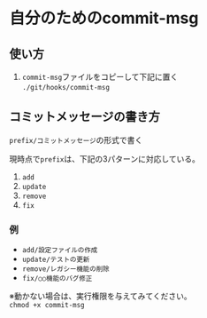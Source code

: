 # 自分のためのcommit-msg

## 使い方

1. `commit-msg`ファイルをコピーして下記に置く  
`./git/hooks/commit-msg`

## コミットメッセージの書き方

`prefix/コミットメッセージ`の形式で書く  

現時点で`prefix`は、下記の3パターンに対応している。

1. `add`
2. `update`
3. `remove`
4. `fix`

### 例

- `add/設定ファイルの作成`  
- `update/テストの更新`  
- `remove/レガシー機能の削除`  
- `fix/○○機能のバグ修正`

※動かない場合は、実行権限を与えてみてください。  
`chmod +x commit-msg`
